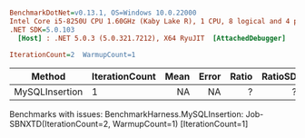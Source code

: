 ``` ini

BenchmarkDotNet=v0.13.1, OS=Windows 10.0.22000
Intel Core i5-8250U CPU 1.60GHz (Kaby Lake R), 1 CPU, 8 logical and 4 physical cores
.NET SDK=5.0.103
  [Host] : .NET 5.0.3 (5.0.321.7212), X64 RyuJIT  [AttachedDebugger]

IterationCount=2  WarmupCount=1  

```
|         Method | IterationCount | Mean | Error | Ratio | RatioSD |
|--------------- |--------------- |-----:|------:|------:|--------:|
| MySQLInsertion |              1 |   NA |    NA |     ? |       ? |

Benchmarks with issues:
  BenchmarkHarness.MySQLInsertion: Job-SBNXTD(IterationCount=2, WarmupCount=1) [IterationCount=1]
